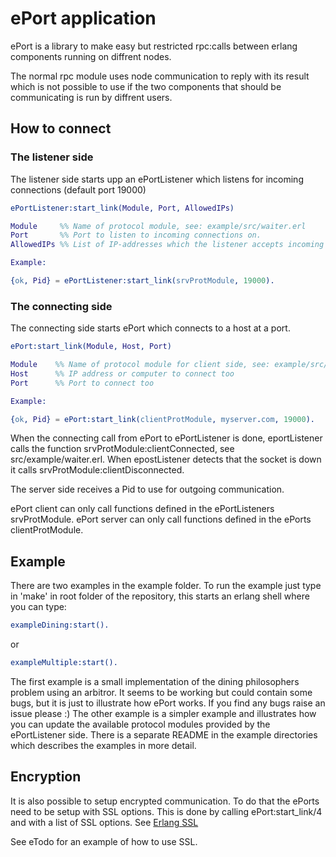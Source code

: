# ePort application

ePort is a library to make easy but restricted rpc:calls between erlang components
running on diffrent nodes.

The normal rpc module uses node communication to reply with its result which is
not possible to use if the two components that should be communicating is run by
diffrent users.

## How to connect

### The listener side
The listener side starts upp an ePortListener which listens for incoming
connections (default port 19000)

```erlang
ePortListener:start_link(Module, Port, AllowedIPs)

Module     %% Name of protocol module, see: example/src/waiter.erl
Port       %% Port to listen to incoming connections on.
AllowedIPs %% List of IP-addresses which the listener accepts incoming connections to (optional)

Example:

{ok, Pid} = ePortListener:start_link(srvProtModule, 19000).
```

### The connecting side
The connecting side starts ePort which connects to a host at a port.

```erlang
ePort:start_link(Module, Host, Port)

Module    %% Name of protocol module for client side, see: example/src/philosopher.erl
Host      %% IP address or computer to connect too
Port      %% Port to connect too

Example:

{ok, Pid} = ePort:start_link(clientProtModule, myserver.com, 19000).
```

When the connecting call from ePort to ePortListener is done, eportListener
calls the function srvProtModule:clientConnected, see src/example/waiter.erl. When
epostListener detects that the socket is down it calls srvProtModule:clientDisconnected.

The server side receives a Pid to use for outgoing communication.

ePort client can only call functions defined in the ePortListeners srvProtModule.
ePort server can only call functions defined in the ePorts clientProtModule.

## Example

There are two examples in the example folder. To run the example just type in 'make' in
root folder of the repository, this starts an erlang shell where you can type:

```erlang
exampleDining:start().
```
or
```erlang
exampleMultiple:start().
```

The first example is a small implementation of the dining philosophers problem using an arbitror.
It seems to be working but could contain some bugs, but it is just to illustrate how ePort works.
If you find any bugs raise an issue please :)
The other example is a simpler example and illustrates how you can update the available protocol
modules provided by the ePortListener side.
There is a separate README in the example directories which describes the examples in more detail.

## Encryption

It is also possible to setup encrypted communication. To do that the ePorts need to be setup
with SSL options. This is done by calling ePort:start_link/4 and with a list of SSL options.
See [Erlang SSL](http://erlang.org/doc/man/ssl.html "Erlang SSL")

See eTodo for an example of how to use SSL.

